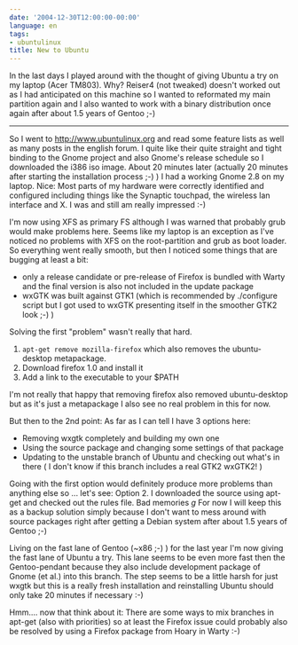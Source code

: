 ```yaml
---
date: '2004-12-30T12:00:00-00:00'
language: en
tags:
- ubuntulinux
title: New to Ubuntu
---
```



In the last days I played around with the thought of giving Ubuntu a try on my laptop (Acer TM803). Why? Reiser4 (not tweaked) doesn't worked out as I had anticipated on this machine so I wanted to reformated my main partition again and I also wanted to work with a binary distribution once again after about 1.5 years of Gentoo ;-) 

-------------------------------



So I went to <http://www.ubuntulinux.org> and read some feature lists as well as many posts in the english forum. I quite like their quite straight and tight binding to the Gnome project and also Gnome's release schedule so I downloaded the i386 iso image. About 20 minutes later (actually 20 minutes after starting the installation process ;-) ) I had a working Gnome 2.8 on my laptop. Nice: Most parts of my hardware were correctly identified and configured including things like the Synaptic touchpad, the wireless lan interface and X. I was and still am really impressed :-)

I'm now using XFS as primary FS although I was warned that probably grub would make problems here. Seems like my laptop is an exception as I've noticed no problems with XFS on the root-partition and grub as boot loader. So everything went really smooth, but then I noticed some things that are bugging at least a bit:
* only a release candidate or pre-release of Firefox is bundled with Warty and the final version is also not included in the update package
* wxGTK was built against GTK1 (which is recommended by ./configure script but I got used to wxGTK presenting itself in the smoother GTK2 look ;-) )

Solving the first "problem" wasn't really that hard. 
1. <code>apt-get remove mozilla-firefox</code> which also removes the ubuntu-desktop metapackage.
2. Download firefox 1.0 and install it
3. Add a link to the executable to your $PATH

I'm not really that happy that removing firefox also removed ubuntu-desktop but as it's just a metapackage I also see no real problem in this for now.

But then to the 2nd point: As far as I can tell I have 3 options here:
* Removing wxgtk completely and building my own one
* Using the source package and changing some settings of that package
* Updating to the unstable branch of Ubuntu and checking out what's in there ( I don't know if this branch includes a real GTK2 wxGTK2! )

Going with the first option would definitely produce more problems than anything else so ... let's see: Option 2. I downloaded the source using apt-get and checked out the rules file. Bad memories *g* For now I will keep this as a backup solution simply because I don't want to mess around with source packages right after getting a Debian system after about 1.5 years of Gentoo ;-)

Living on the fast lane of Gentoo (~x86 ;-) ) for the last year I'm now giving the fast lane of Ubuntu a try. This lane seems to be even more fast then the Gentoo-pendant because they also include development package of Gnome (et al.) into this branch. The step seems to be a little harsh for just wxgtk but this is a really fresh installation and reinstalling Ubuntu should only take 20 minutes if necessary :-)

Hmm.... now that think about it: There are some ways to mix branches in apt-get (also with priorities) so at least the Firefox issue could probably also be resolved by using a Firefox package from Hoary in Warty :-)